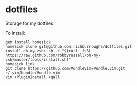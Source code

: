 # dotfiles
Storage for my dotfiles

To install:

```
gem install homesick
homesick clone git@github.com:richburroughs/dotfiles.git
install oh-my-zsh: sh -c "$(curl -fsSL https://raw.github.com/robbyrussell/oh-my-zsh/master/tools/install.sh)"
homesick link
git clone https://github.com/VundleVim/Vundle.vim.git ~/.vim/bundle/Vundle.vim
vim +PluginInstall +qall
```

